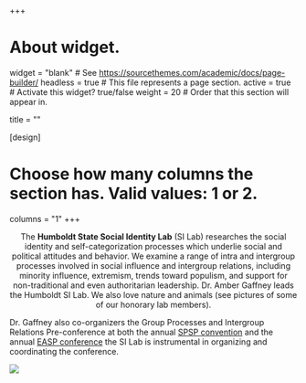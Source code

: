 +++
# About widget.
widget = "blank"  # See https://sourcethemes.com/academic/docs/page-builder/
headless = true  # This file represents a page section.
active = true  # Activate this widget? true/false
weight = 20  # Order that this section will appear in.

title = ""

[design]
  # Choose how many columns the section has. Valid values: 1 or 2.
  columns = "1"
+++

<p style="text-align:center;">The <b>Humboldt State Social Identity Lab</b> (SI Lab) researches the social identity and self-categorization processes which underlie social and political attitudes and behavior. We examine a range of intra and intergroup processes involved in social influence and intergroup relations, including minority influence, extremism, trends toward populism, and support for non-traditional and even authoritarian leadership. Dr. Amber Gaffney leads the Humboldt SI Lab. We also love nature and animals (see pictures of some of our honorary lab members).</p>

Dr. Gaffney also co-organizers the Group Processes and Intergroup Relations Pre-conference at both the annual <a href = "http://meeting.spsp.org/preconferences/group-processes-and-intergroup-relations">SPSP convention<i class="fas fa-link"></i></a> and the annual <a href = "http://sites.psych.ualberta.ca/easp-gpir-2020/">EASP conference<i class="fas fa-link"></i></a> the SI Lab is instrumental in organizing and coordinating the conference.

<img src = "img/featured2.jpg">
